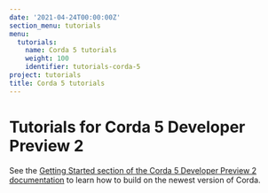 ```yaml
---
date: '2021-04-24T00:00:00Z'
section_menu: tutorials
menu:
  tutorials:
    name: Corda 5 tutorials
    weight: 100
    identifier: tutorials-corda-5
project: tutorials
title: Corda 5 tutorials
---
```


# Tutorials for Corda 5 Developer Preview 2

See the [Getting Started section of the Corda 5 Developer Preview 2 documentation](../../../en/platform/corda/5.0-dev-preview-2/getting-started/get-started.html) to learn how to build on the newest version of Corda.
